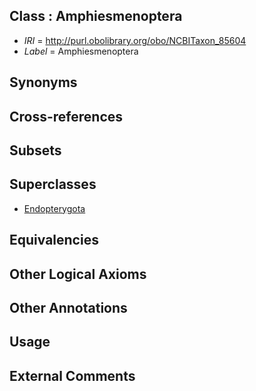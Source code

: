 
## Class : Amphiesmenoptera

 * *IRI* = http://purl.obolibrary.org/obo/NCBITaxon_85604
 * *Label* = Amphiesmenoptera

## Synonyms


## Cross-references


## Subsets


## Superclasses

 * [Endopterygota](../../NCBITaxon/92/NCBITaxon_33392.md)

## Equivalencies


## Other Logical Axioms


## Other Annotations


## Usage


## External Comments

